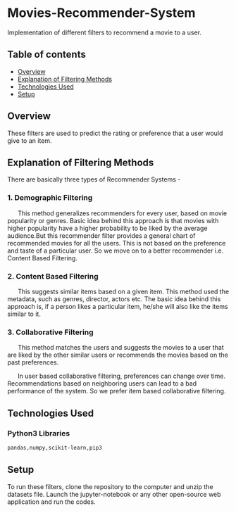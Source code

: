 # Movies-Recommender-System
Implementation of different filters to recommend a movie to a user.

## Table of contents
* [Overview](#overview)
* [Explanation of Filtering Methods](#explanation-of-filtering-methods)
* [Technologies Used](#technologies-used)
* [Setup](#setup)

## Overview
These filters are used to predict the rating or preference that a user would give to an item.

## Explanation of Filtering Methods
There are basically three types of Recommender Systems -
### 1. Demographic Filtering
&nbsp;&nbsp;&nbsp;&nbsp;&nbsp;&nbsp;This method generalizes recommenders for every user, based on movie popularity or genres. Basic idea behind this approach is that movies with higher popularity have a higher probability to be liked by the average audience.But this recommender filter provides a general chart of recommended movies for all the users. This is not based on the preference and taste of a particular user. So we move on to a better recommender i.e. Content Based Filtering.

### 2. Content Based Filtering
&nbsp;&nbsp;&nbsp;&nbsp;&nbsp;&nbsp;This suggests similar items based on a given item. This method used the metadata, such as genres, director, actors etc. The basic idea behind this approach is, if a person likes a particular item, he/she will also like the items similar to it.

### 3. Collaborative Filtering
&nbsp;&nbsp;&nbsp;&nbsp;&nbsp;&nbsp;This method matches the users and suggests the movies to a user that are liked by the other similar users or recommends the movies based on the past preferences.

&nbsp;&nbsp;&nbsp;&nbsp;&nbsp;&nbsp;In user based collaborative filtering, preferences can change over time. Recommendations based on neighboring users can lead to a bad performance of the system. So we prefer item based collaborative filtering.

## Technologies Used
### Python3 Libraries
```bash
pandas,numpy,scikit-learn,pip3
```
## Setup
To run these filters, clone the repository to the computer and unzip the datasets file. Launch the jupyter-notebook or any other open-source web application and run the codes.
